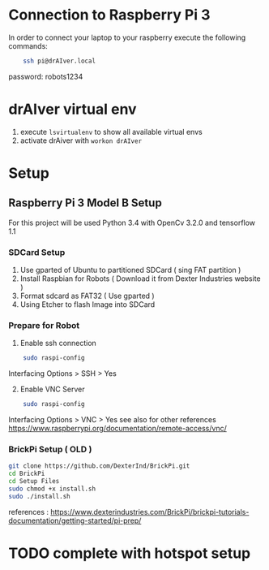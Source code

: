 # Connection to Raspberry Pi 3 #

In order to connect your laptop to your raspberry execute the following commands:

```sh
	ssh pi@drAIver.local
```

password: robots1234

# drAIver virtual env #

1. execute ```lsvirtualenv``` to show all available virtual envs
2. activate drAiver with ```workon drAIver```

# Setup #

## Raspberry Pi 3 Model B Setup ##

For this project will be used Python 3.4 with OpenCv 3.2.0 and tensorflow 1.1

### SDCard Setup ###

1. Use gparted of Ubuntu to partitioned SDCard ( sing FAT partition ) 
2. Install Raspbian for Robots ( Download it from Dexter Industries website )
3. Format sdcard as FAT32 ( Use gparted )
4. Using Etcher to flash Image into SDCard

### Prepare for Robot ###

1. Enable ssh connection

```sh
	sudo raspi-config
```

Interfacing Options > SSH > Yes

2. Enable VNC Server

```sh
	sudo raspi-config
```

Interfacing Options > VNC > Yes
see also for other references https://www.raspberrypi.org/documentation/remote-access/vnc/

### BrickPi Setup ( OLD ) ###

```sh
git clone https://github.com/DexterInd/BrickPi.git
cd BrickPi
cd Setup Files
sudo chmod +x install.sh
sudo ./install.sh
```

references : https://www.dexterindustries.com/BrickPi/brickpi-tutorials-documentation/getting-started/pi-prep/




# TODO complete with hotspot setup #